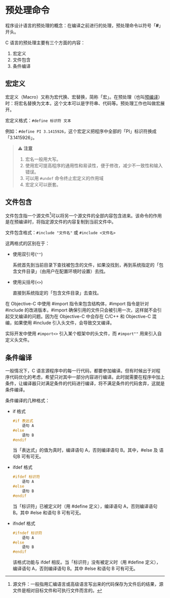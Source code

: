 # 预处理命令

程序设计语言的预处理的概念：在编译之前进行的处理，预处理命令以符号「**#**」开头。

C 语言的预处理主要有三个方面的内容： 

1. 宏定义
2. 文件包含 
3. 条件编译

## 宏定义

宏定义（Macro）又称为宏代换、宏替换，简称「宏」。在预处理（也叫[预编译](https://baike.baidu.com/item/%E9%A2%84%E7%BC%96%E8%AF%91)）时：将宏名替换为文本，这个文本可以是字符串、代码等。预处理工作也叫做宏展开。

宏定义格式：`#define 标识符 文本`

例如：`#define PI 3.1415926`，这个宏定义把程序中全部的「PI」标识符换成「3.1415926」。

> ⚠️ **注意**
> 
> 1. 宏名一般用大写。
> 2. 使用宏可提高程序的通用性和易读性，便于修改，减少不一致性和输入错误。
> 3. 可以用 `#undef` 命令终止宏定义的作用域
> 4. 宏定义可以嵌套。

## 文件包含

文件包含指一个源文件[^源文件]可以将另一个源文件的全部内容包含进来。该命令的作用是在预编译时，将指定源文件的内容复制到当前文件中。

[^源文件]: 源文件：一般指用汇编语言或高级语言写出来的代码保存为文件后的结果，源文件是相对目标文件和可执行文件而言的。

文件包含格式：`#include "文件名"` 或 `#include <文件名>`

这两格式的区别在于：

- 使用双引号(`""`)

    系统首先到当前目录下查找被包含的文件，如果没找到，再到系统指定的「包含文件目录」（由用户在配置环境时设置）去找。
    
- 使用尖括号(`<>`)

    直接到系统指定的「包含文件目录」去查找。

在 Objective-C 中使用 #import 指令来包含结构体，#import 指令是针对 #include 的改进版本，#import 确保引用的文件只会被引用一次，这样就不会引起交叉编译的问题。因为在 Objective-C 中会存在 C/C++ 和 Objective-C 混编，如果使用 #include 引入头文件，会导致交叉编译。

实际开发中使用 `#import<>` 引入某个框架中的头文件，而 `#import""` 用来引入自定义头文件。

## 条件编译

一般情况下，C 语言源程序中的每一行代码，都要参加编译。但有时候出于对程序代码优化的考虑，希望只对其中一部分内容进行编译。此时就需要在程序中加上条件，让编译器只对满足条件的代码进行编译，将不满足条件的代码舍弃，这就是条件编译。

条件编译的几种格式：

- if 格式

    ```C
    #if 表达式
        语句 A
    #else 
        语句 B
    #endif
    ```
    
    当「表达式」的值为真时，编译语句 A，否则编译语句 B。其中，#else 及 语句B 可有可无。
    
- ifdef 格式

    ```C
    #ifdef 标识符
        语句 A
    #else
        语句 B
    #endif
    ```
    
    当「标识符」已被定义时（用 #define 定义），编译语句 A，否则编译语句 B。其中 #else 和语句 B 可有可无。
    
- ifndef 格式
    
    ```C
    #ifndef 标识符
        语句 A
    #else
        语句 B
    #endif
    ```

    该格式功能与 ifdef 相反。当「标识符」没有被定义时（用 #define 定义），编译语句 A，否则编译语句 B。其中 #else 和语句 B 可有可无。